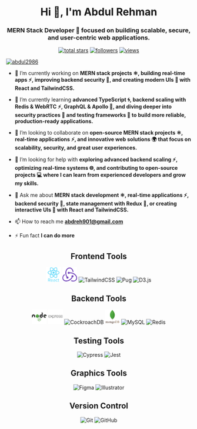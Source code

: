 <h1 align="center">Hi 👋, I'm Abdul Rehman</h1>
<h3 align="center">MERN Stack Developer 🚀 focused on building scalable, secure, and user-centric web applications.</h3>

<p align="center">
  <a href="https://github.com/abdul2986?tab=repositories&sort=stargazers">
    <img alt="total stars" title="Total stars on GitHub" src="https://custom-icon-badges.demolab.com/github/stars/abdul2986?color=55960c&style=for-the-badge&labelColor=488207&logo=star"/></a>
  <a href="https://github.com/abdul2986?tab=followers">
    <img alt="followers" title="Follow me on Github" src="https://custom-icon-badges.demolab.com/github/followers/abdul2986?color=236ad3&labelColor=1155ba&style=for-the-badge&logo=person-add&label=Follow&logoColor=white"/></a>
  <a href="https://github.com/abdul2986/Simple-View-Counter">
    <img alt="views" title="GitHub profile views" src="https://freshidea.com/jonah/app/DenverCoder1-profile-views"/></a>
</p>

<p align="left"> <a href="https://github.com/ryo-ma/github-profile-trophy"><img src="https://github-profile-trophy.vercel.app/?username=abdul2986" alt="abdul2986" /></a> </p>

- 🔭 I’m currently working on **MERN stack projects ⚛️, building real-time apps ⚡, improving backend security 🔐, and creating modern UIs 🎨 with React and TailwindCSS.**

- 🌱 I’m currently learning **advanced TypeScript 🌀, backend scaling with Redis & WebRTC ⚡, GraphQL & Apollo 🚀, and diving deeper into security practices 🔐 and testing frameworks 🧪 to build more reliable, production-ready applications.**

- 👯 I’m looking to collaborate on **open-source MERN stack projects ⚛️, real-time applications ⚡, and innovative web solutions 🌍 that focus on scalability, security, and great user experiences.**

- 🤝 I’m looking for help with **exploring advanced backend scaling ⚡, optimizing real-time systems 🌐, and contributing to open-source projects 💻 where I can learn from experienced developers and grow my skills.**

- 💬 Ask me about **MERN stack development ⚛️, real-time applications ⚡, backend security 🔐, state management with Redux 🎯, or creating interactive UIs 🎨 with React and TailwindCSS.**

- 📫 How to reach me **abdreh901@gmail.com**

- ⚡ Fun fact **I can do more**

<h2 align="center">Frontend Tools</h2>
<p align="center">
  <img src="https://raw.githubusercontent.com/devicons/devicon/master/icons/react/react-original-wordmark.svg" alt="React" width="40" height="40"/>
  <img src="https://raw.githubusercontent.com/devicons/devicon/master/icons/redux/redux-original.svg" alt="Redux" width="40" height="40"/>
  <img src="https://www.vectorlogo.zone/logos/tailwindcss/tailwindcss-icon.svg" alt="TailwindCSS" width="40" height="40"/>
  <img src="https://cdn.worldvectorlogo.com/logos/pug.svg" alt="Pug" width="40" height="40"/>
  <img src="https://d3js.org/logo.svg" alt="D3.js" width="40" height="40"/>
</p>

<h2 align="center">Backend Tools</h2>
<p align="center">
  <img src="https://raw.githubusercontent.com/devicons/devicon/master/icons/nodejs/nodejs-original-wordmark.svg" alt="Node.js" width="40" height="40"/>
  <img src="https://raw.githubusercontent.com/devicons/devicon/master/icons/express/express-original-wordmark.svg" alt="Express.js" width="40" height="40"/>
  <img src="https://cdn.worldvectorlogo.com/logos/cockroachdb.svg" alt="CockroachDB" width="40" height="40"/>
  <img src="https://raw.githubusercontent.com/devicons/devicon/master/icons/mongodb/mongodb-original-wordmark.svg" alt="MongoDB" width="40" height="40"/>
  <img src="https://www.mysql.com/favicon.ico" alt="MySQL" width="40" height="40"/>
  <img src="https://redis.io/images/redis-white.png" alt="Redis" width="40" height="40"/>
</p>

<h2 align="center">Testing Tools</h2>
<p align="center">
  <img src="https://www.cypress.io/favicon.ico" alt="Cypress" width="40" height="40"/>
  <img src="https://jestjs.io/img/favicon/favicon-32x32.png" alt="Jest" width="40" height="40"/>
</p>

<h2 align="center">Graphics Tools</h2>
<p align="center">
  <img src="https://www.vectorlogo.zone/logos/figma/figma-icon.svg" alt="Figma" width="40" height="40"/>
  <img src="https://www.adobe.com/favicon.ico" alt="Illustrator" width="40" height="40"/>
</p>

<h2 align="center">Version Control</h2>
<p align="center">
  <img src="https://www.vectorlogo.zone/logos/git-scm/git-scm-icon.svg" alt="Git" width="40" height="40"/>
  <img src="https://github.githubassets.com/favicons/favicon.svg" alt="GitHub" width="40" height="40"/>
</p>
